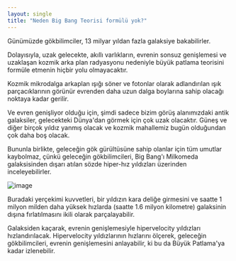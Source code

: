 ```yaml
---
layout: single
title: "Neden Big Bang Teorisi formülü yok?"
---
```

Günümüzde gökbilimciler, 13 milyar yıldan fazla galaksiye bakabilirler.

Dolayısıyla, uzak gelecekte, akıllı varlıkların, evrenin sonsuz genişlemesi ve uzaklaşan kozmik arka plan radyasyonu nedeniyle büyük patlama teorisini formüle etmenin hiçbir yolu olmayacaktır.

Kozmik mikrodalga arkaplan ışığı söner ve fotonlar olarak adlandırılan ışık parçacıklarının görünür evrenden daha uzun dalga boylarına sahip olacağı noktaya kadar gerilir.

Ve evren genişliyor olduğu için, şimdi sadece bizim görüş alanımızdaki antik galaksiler, gelecekteki Dünya'dan görmek için çok uzak olacaktır. Güneş ve diğer birçok yıldız yanmış olacak ve kozmik mahallemiz bugün olduğundan çok daha boş olacak.

Bununla birlikte, geleceğin gök gürültüsüne sahip olanlar için tüm umutlar kaybolmaz, çünkü geleceğin gökbilimcileri, Big Bang'ı Milkomeda galaksisinden dışarı atılan sözde hiper-hız yıldızları üzerinden inceleyebilirler.

![image](https://www.newsmax.com/CMSPages/GetFile.aspx?guid=dfd9ef97-561e-4805-86fa-6e7d430eba18&SiteName=Newsmax&maxsidesize=600)

Buradaki yerçekimi kuvvetleri, bir yıldızın kara deliğe girmesini ve saatte 1 milyon milden daha yüksek hızlarda (saatte 1.6 milyon kilometre) galaksinin dışına fırlatılmasını ikili olarak parçalayabilir.

Galaksiden kaçarak, evrenin genişlemesiyle hipervelocity yıldızları hızlandırılacak. Hipervelocity yıldızlarının hızlarını ölçerek, geleceğin gökbilimcileri, evrenin genişlemesini anlayabilir, ki bu da Büyük Patlama'ya kadar izlenebilir.
